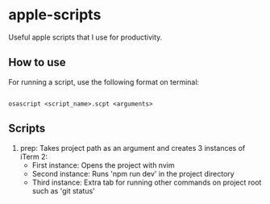 # apple-scripts

Useful apple scripts that I use for productivity.

## How to use

For running a script, use the following format on terminal:

```

osascript <script_name>.scpt <arguments>

```

## Scripts

1. prep: Takes project path as an argument and creates 3 instances of iTerm 2:
   - First instance: Opens the project with nvim
   - Second instance: Runs 'npm run dev' in the project directory
   - Third instance: Extra tab for running other commands on project root such as 'git status'
